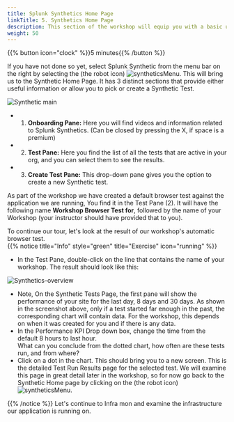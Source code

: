 ```yaml
---
title: Splunk Synthetics Home Page
linkTitle: 5. Synthetics Home Page
description: This section of the workshop will equip you with a basic understanding of the Synthetics UI
weight: 50
---
```


{{% button icon="clock" %}}5 minutes{{% /button %}}

If you have not done so yet, select Splunk Synthetic from the menu bar on the right by selecting the (the robot icon) ![syntheticsMenu](../../images/synthetics-icon.png?classes=inline&height=25px). This will bring us to the Synthetic Home Page. It has 3 distinct sections that provide either useful information or allow you to pick or create a Synthetic Test.

![Synthetic main](../../8-synthetics/images/synthetics-main.png?width=40vw)

* 1. **Onboarding Pane:** Here you will find videos and information related to Splunk Synthetics. (Can be closed by pressing the X, if space is a premium)
* 2. **Test Pane:** Here you find the list of all the tests that are active in your org, and you can select them to see the results.
* 3. **Create Test Pane:** This drop-down pane gives you the option to create a new Synthetic test.

As part of the workshop we have created a default browser test against the application we are running, You find it in the Test Pane (2). It will have the following name **Workshop Browser Test for**, followed by the name of your Workshop (your instructor should have provided that to you).

To continue our tour, let's look at the result of our workshop's automatic browser test.  
{{% notice title="Info" style="green" title="Exercise" icon="running" %}}

* In the Test Pane, double-click on the line that contains the name of your workshop. The result should look like this:

![Synthetics-overview](../../8-synthetics/images/synthetics-test-overview.png?width=40vw)

* Note, On the Synthetic Tests Page, the first pane will show the performance of your site for the last day, 8 days and 30 days. As shown in the screenshot above, only if a test started far enough in the past, the corresponding chart will contain data. For the workshop, this depends on when it was created for you and if there is any data.
* In the Performance KPI Drop down box, change the time from the default 8 hours to last hour.  
  What can you conclude from the dotted chart, how often are these tests run, and from where?
* Click on a dot in the chart. This should bring you to a new screen. This is the detailed Test Run Results page for the selected test. We will examine this page in great detail later in the workshop, so for now  go back to the Synthetic Home page by clicking on the (the robot icon) ![syntheticsMenu](../../images/synthetics-icon.png?classes=inline&height=25px).

{{% /notice %}} Let's continue to Infra mon and examine the infrastructure our application is running on.
